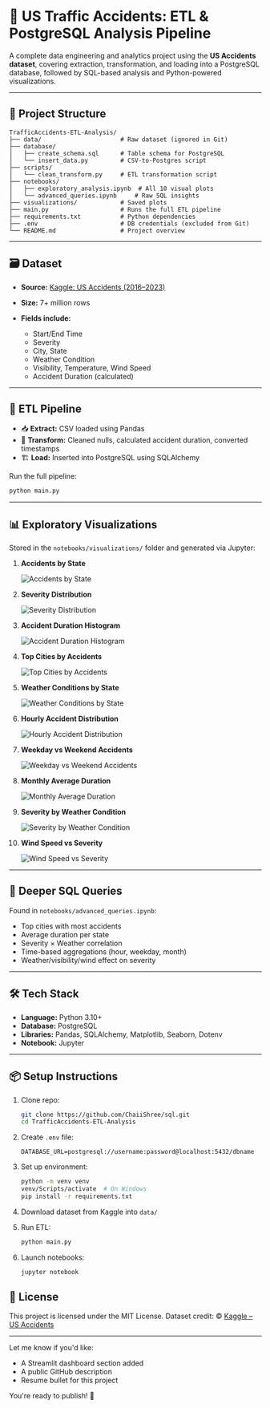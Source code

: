 # 🚦 US Traffic Accidents: ETL & PostgreSQL Analysis Pipeline

A complete data engineering and analytics project using the **US Accidents dataset**, covering extraction, transformation, and loading into a PostgreSQL database, followed by SQL-based analysis and Python-powered visualizations.

---

## 📁 Project Structure

```
TrafficAccidents-ETL-Analysis/
├── data/                      # Raw dataset (ignored in Git)
├── database/
│   ├── create_schema.sql      # Table schema for PostgreSQL
│   └── insert_data.py         # CSV-to-Postgres script
├── scripts/
│   └── clean_transform.py     # ETL transformation script
├── notebooks/
│   ├── exploratory_analysis.ipynb  # All 10 visual plots
│   └── advanced_queries.ipynb     # Raw SQL insights
├── visualizations/            # Saved plots
├── main.py                    # Runs the full ETL pipeline
├── requirements.txt           # Python dependencies
├── .env                       # DB credentials (excluded from Git)
└── README.md                  # Project overview
```

---

## 🗃️ Dataset

* **Source:** [Kaggle: US Accidents (2016–2023)](https://www.kaggle.com/datasets/sobhanmoosavi/us-accidents)
* **Size:** 7+ million rows
* **Fields include:**

  * Start/End Time
  * Severity
  * City, State
  * Weather Condition
  * Visibility, Temperature, Wind Speed
  * Accident Duration (calculated)

---

## 🧪 ETL Pipeline

* 📥 **Extract:** CSV loaded using Pandas
* 🧹 **Transform:** Cleaned nulls, calculated accident duration, converted timestamps
* 🏗️ **Load:** Inserted into PostgreSQL using SQLAlchemy

Run the full pipeline:

```bash
python main.py
```

---

## 📊 Exploratory Visualizations

Stored in the `notebooks/visualizations/` folder and generated via Jupyter:

1. **Accidents by State**

   ![Accidents by State](notebooks/visualizations/accidents_by_state.png)

2. **Severity Distribution**

   ![Severity Distribution](notebooks/visualizations/severity_distribution.png)

3. **Accident Duration Histogram**

   ![Accident Duration Histogram](notebooks/visualizations/accident_duration_hist.png)

4. **Top Cities by Accidents**

   ![Top Cities by Accidents](notebooks/visualizations/top_cities.png)

5. **Weather Conditions by State**

   ![Weather Conditions by State](notebooks/visualizations/weather_by_state.png)

6. **Hourly Accident Distribution**

   ![Hourly Accident Distribution](notebooks/visualizations/hourly_distribution.png)

7. **Weekday vs Weekend Accidents**

   ![Weekday vs Weekend Accidents](notebooks/visualizations/weekday_vs_weekend.png)

8. **Monthly Average Duration**

   ![Monthly Average Duration](notebooks/visualizations/avg_duration_by_month.png)

9. **Severity by Weather Condition**

   ![Severity by Weather Condition](notebooks/visualizations/severity_by_weather.png)

10. **Wind Speed vs Severity**

    ![Wind Speed vs Severity](notebooks/visualizations/wind_speed_vs_severity.png)


---

## 🧠 Deeper SQL Queries

Found in `notebooks/advanced_queries.ipynb`:

* Top cities with most accidents
* Average duration per state
* Severity × Weather correlation
* Time-based aggregations (hour, weekday, month)
* Weather/visibility/wind effect on severity

---

## 🛠️ Tech Stack

* **Language:** Python 3.10+
* **Database:** PostgreSQL
* **Libraries:** Pandas, SQLAlchemy, Matplotlib, Seaborn, Dotenv
* **Notebook:** Jupyter

---

## 📦 Setup Instructions

1. Clone repo:

   ```bash
   git clone https://github.com/ChaiiShree/sql.git
   cd TrafficAccidents-ETL-Analysis
   ```

2. Create `.env` file:

   ```
   DATABASE_URL=postgresql://username:password@localhost:5432/dbname
   ```

3. Set up environment:

   ```bash
   python -m venv venv
   venv/Scripts/activate  # On Windows
   pip install -r requirements.txt
   ```

4. Download dataset from Kaggle into `data/`

5. Run ETL:

   ```bash
   python main.py
   ```

6. Launch notebooks:

   ```bash
   jupyter notebook
   ```

## 📄 License

This project is licensed under the MIT License.
Dataset credit: © [Kaggle – US Accidents](https://www.kaggle.com/datasets/sobhanmoosavi/us-accidents)

---

Let me know if you'd like:

* A Streamlit dashboard section added
* A public GitHub description
* Resume bullet for this project

You're ready to publish! 🚀
